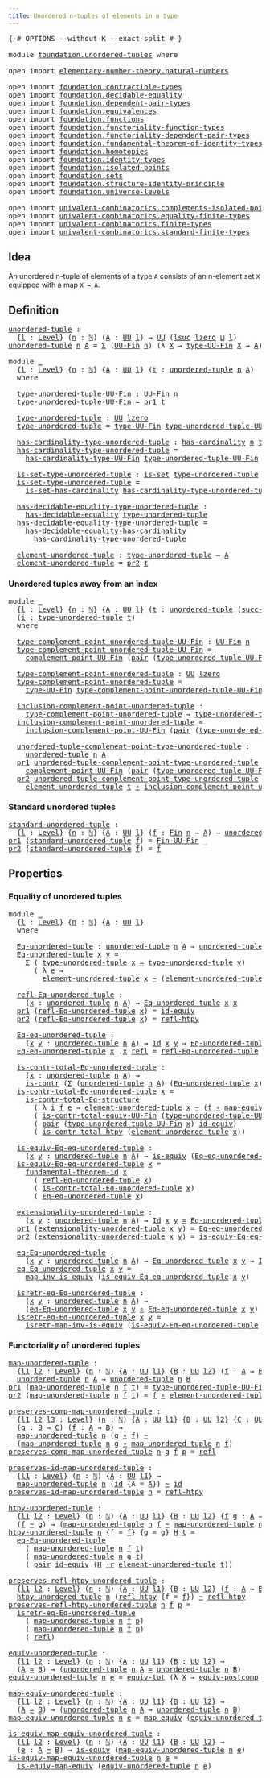 ```yaml
---
title: Unordered n-tuples of elements in a type
---
```


<pre class="Agda"><a id="66" class="Symbol">{-#</a> <a id="70" class="Keyword">OPTIONS</a> <a id="78" class="Pragma">--without-K</a> <a id="90" class="Pragma">--exact-split</a> <a id="104" class="Symbol">#-}</a>

<a id="109" class="Keyword">module</a> <a id="116" href="foundation.unordered-tuples.html" class="Module">foundation.unordered-tuples</a> <a id="144" class="Keyword">where</a>

<a id="151" class="Keyword">open</a> <a id="156" class="Keyword">import</a> <a id="163" href="elementary-number-theory.natural-numbers.html" class="Module">elementary-number-theory.natural-numbers</a>

<a id="205" class="Keyword">open</a> <a id="210" class="Keyword">import</a> <a id="217" href="foundation.contractible-types.html" class="Module">foundation.contractible-types</a>
<a id="247" class="Keyword">open</a> <a id="252" class="Keyword">import</a> <a id="259" href="foundation.decidable-equality.html" class="Module">foundation.decidable-equality</a>
<a id="289" class="Keyword">open</a> <a id="294" class="Keyword">import</a> <a id="301" href="foundation.dependent-pair-types.html" class="Module">foundation.dependent-pair-types</a>
<a id="333" class="Keyword">open</a> <a id="338" class="Keyword">import</a> <a id="345" href="foundation.equivalences.html" class="Module">foundation.equivalences</a>
<a id="369" class="Keyword">open</a> <a id="374" class="Keyword">import</a> <a id="381" href="foundation.functions.html" class="Module">foundation.functions</a>
<a id="402" class="Keyword">open</a> <a id="407" class="Keyword">import</a> <a id="414" href="foundation.functoriality-function-types.html" class="Module">foundation.functoriality-function-types</a>
<a id="454" class="Keyword">open</a> <a id="459" class="Keyword">import</a> <a id="466" href="foundation.functoriality-dependent-pair-types.html" class="Module">foundation.functoriality-dependent-pair-types</a>
<a id="512" class="Keyword">open</a> <a id="517" class="Keyword">import</a> <a id="524" href="foundation.fundamental-theorem-of-identity-types.html" class="Module">foundation.fundamental-theorem-of-identity-types</a>
<a id="573" class="Keyword">open</a> <a id="578" class="Keyword">import</a> <a id="585" href="foundation.homotopies.html" class="Module">foundation.homotopies</a>
<a id="607" class="Keyword">open</a> <a id="612" class="Keyword">import</a> <a id="619" href="foundation.identity-types.html" class="Module">foundation.identity-types</a>
<a id="645" class="Keyword">open</a> <a id="650" class="Keyword">import</a> <a id="657" href="foundation.isolated-points.html" class="Module">foundation.isolated-points</a>
<a id="684" class="Keyword">open</a> <a id="689" class="Keyword">import</a> <a id="696" href="foundation.sets.html" class="Module">foundation.sets</a>
<a id="712" class="Keyword">open</a> <a id="717" class="Keyword">import</a> <a id="724" href="foundation.structure-identity-principle.html" class="Module">foundation.structure-identity-principle</a>
<a id="764" class="Keyword">open</a> <a id="769" class="Keyword">import</a> <a id="776" href="foundation.universe-levels.html" class="Module">foundation.universe-levels</a>

<a id="804" class="Keyword">open</a> <a id="809" class="Keyword">import</a> <a id="816" href="univalent-combinatorics.complements-isolated-points.html" class="Module">univalent-combinatorics.complements-isolated-points</a>
<a id="868" class="Keyword">open</a> <a id="873" class="Keyword">import</a> <a id="880" href="univalent-combinatorics.equality-finite-types.html" class="Module">univalent-combinatorics.equality-finite-types</a>
<a id="926" class="Keyword">open</a> <a id="931" class="Keyword">import</a> <a id="938" href="univalent-combinatorics.finite-types.html" class="Module">univalent-combinatorics.finite-types</a>
<a id="975" class="Keyword">open</a> <a id="980" class="Keyword">import</a> <a id="987" href="univalent-combinatorics.standard-finite-types.html" class="Module">univalent-combinatorics.standard-finite-types</a>
</pre>
## Idea

An unordered n-tuple of elements of a type `A` consists of an n-element set `X` equipped with a map `X → A`.

## Definition

<pre class="Agda"><a id="unordered-tuple"></a><a id="1180" href="foundation.unordered-tuples.html#1180" class="Function">unordered-tuple</a> <a id="1196" class="Symbol">:</a>
  <a id="1200" class="Symbol">{</a><a id="1201" href="foundation.unordered-tuples.html#1201" class="Bound">l</a> <a id="1203" class="Symbol">:</a> <a id="1205" href="Agda.Primitive.html#597" class="Postulate">Level</a><a id="1210" class="Symbol">}</a> <a id="1212" class="Symbol">(</a><a id="1213" href="foundation.unordered-tuples.html#1213" class="Bound">n</a> <a id="1215" class="Symbol">:</a> <a id="1217" href="elementary-number-theory.natural-numbers.html#1458" class="Datatype">ℕ</a><a id="1218" class="Symbol">)</a> <a id="1220" class="Symbol">(</a><a id="1221" href="foundation.unordered-tuples.html#1221" class="Bound">A</a> <a id="1223" class="Symbol">:</a> <a id="1225" href="foundation-core.universe-levels.html#235" class="Primitive">UU</a> <a id="1228" href="foundation.unordered-tuples.html#1201" class="Bound">l</a><a id="1229" class="Symbol">)</a> <a id="1231" class="Symbol">→</a> <a id="1233" href="foundation-core.universe-levels.html#235" class="Primitive">UU</a> <a id="1236" class="Symbol">(</a><a id="1237" href="Agda.Primitive.html#780" class="Primitive">lsuc</a> <a id="1242" href="Agda.Primitive.html#764" class="Primitive">lzero</a> <a id="1248" href="Agda.Primitive.html#810" class="Primitive Operator">⊔</a> <a id="1250" href="foundation.unordered-tuples.html#1201" class="Bound">l</a><a id="1251" class="Symbol">)</a>
<a id="1253" href="foundation.unordered-tuples.html#1180" class="Function">unordered-tuple</a> <a id="1269" href="foundation.unordered-tuples.html#1269" class="Bound">n</a> <a id="1271" href="foundation.unordered-tuples.html#1271" class="Bound">A</a> <a id="1273" class="Symbol">=</a> <a id="1275" href="foundation-core.dependent-pair-types.html#515" class="Record">Σ</a> <a id="1277" class="Symbol">(</a><a id="1278" href="univalent-combinatorics.finite-types.html#5614" class="Function">UU-Fin</a> <a id="1285" href="foundation.unordered-tuples.html#1269" class="Bound">n</a><a id="1286" class="Symbol">)</a> <a id="1288" class="Symbol">(λ</a> <a id="1291" href="foundation.unordered-tuples.html#1291" class="Bound">X</a> <a id="1293" class="Symbol">→</a> <a id="1295" href="univalent-combinatorics.finite-types.html#5676" class="Function">type-UU-Fin</a> <a id="1307" href="foundation.unordered-tuples.html#1291" class="Bound">X</a> <a id="1309" class="Symbol">→</a> <a id="1311" href="foundation.unordered-tuples.html#1271" class="Bound">A</a><a id="1312" class="Symbol">)</a>

<a id="1315" class="Keyword">module</a> <a id="1322" href="foundation.unordered-tuples.html#1322" class="Module">_</a>
  <a id="1326" class="Symbol">{</a><a id="1327" href="foundation.unordered-tuples.html#1327" class="Bound">l</a> <a id="1329" class="Symbol">:</a> <a id="1331" href="Agda.Primitive.html#597" class="Postulate">Level</a><a id="1336" class="Symbol">}</a> <a id="1338" class="Symbol">{</a><a id="1339" href="foundation.unordered-tuples.html#1339" class="Bound">n</a> <a id="1341" class="Symbol">:</a> <a id="1343" href="elementary-number-theory.natural-numbers.html#1458" class="Datatype">ℕ</a><a id="1344" class="Symbol">}</a> <a id="1346" class="Symbol">{</a><a id="1347" href="foundation.unordered-tuples.html#1347" class="Bound">A</a> <a id="1349" class="Symbol">:</a> <a id="1351" href="foundation-core.universe-levels.html#235" class="Primitive">UU</a> <a id="1354" href="foundation.unordered-tuples.html#1327" class="Bound">l</a><a id="1355" class="Symbol">}</a> <a id="1357" class="Symbol">(</a><a id="1358" href="foundation.unordered-tuples.html#1358" class="Bound">t</a> <a id="1360" class="Symbol">:</a> <a id="1362" href="foundation.unordered-tuples.html#1180" class="Function">unordered-tuple</a> <a id="1378" href="foundation.unordered-tuples.html#1339" class="Bound">n</a> <a id="1380" href="foundation.unordered-tuples.html#1347" class="Bound">A</a><a id="1381" class="Symbol">)</a>
  <a id="1385" class="Keyword">where</a>

  <a id="1394" href="foundation.unordered-tuples.html#1394" class="Function">type-unordered-tuple-UU-Fin</a> <a id="1422" class="Symbol">:</a> <a id="1424" href="univalent-combinatorics.finite-types.html#5614" class="Function">UU-Fin</a> <a id="1431" href="foundation.unordered-tuples.html#1339" class="Bound">n</a>
  <a id="1435" href="foundation.unordered-tuples.html#1394" class="Function">type-unordered-tuple-UU-Fin</a> <a id="1463" class="Symbol">=</a> <a id="1465" href="foundation-core.dependent-pair-types.html#605" class="Field">pr1</a> <a id="1469" href="foundation.unordered-tuples.html#1358" class="Bound">t</a>

  <a id="1474" href="foundation.unordered-tuples.html#1474" class="Function">type-unordered-tuple</a> <a id="1495" class="Symbol">:</a> <a id="1497" href="foundation-core.universe-levels.html#235" class="Primitive">UU</a> <a id="1500" href="Agda.Primitive.html#764" class="Primitive">lzero</a>
  <a id="1508" href="foundation.unordered-tuples.html#1474" class="Function">type-unordered-tuple</a> <a id="1529" class="Symbol">=</a> <a id="1531" href="univalent-combinatorics.finite-types.html#5676" class="Function">type-UU-Fin</a> <a id="1543" href="foundation.unordered-tuples.html#1394" class="Function">type-unordered-tuple-UU-Fin</a>

  <a id="1574" href="foundation.unordered-tuples.html#1574" class="Function">has-cardinality-type-unordered-tuple</a> <a id="1611" class="Symbol">:</a> <a id="1613" href="univalent-combinatorics.finite-types.html#4976" class="Function">has-cardinality</a> <a id="1629" href="foundation.unordered-tuples.html#1339" class="Bound">n</a> <a id="1631" href="foundation.unordered-tuples.html#1474" class="Function">type-unordered-tuple</a>
  <a id="1654" href="foundation.unordered-tuples.html#1574" class="Function">has-cardinality-type-unordered-tuple</a> <a id="1691" class="Symbol">=</a>
    <a id="1697" href="univalent-combinatorics.finite-types.html#5754" class="Function">has-cardinality-type-UU-Fin</a> <a id="1725" href="foundation.unordered-tuples.html#1394" class="Function">type-unordered-tuple-UU-Fin</a>

  <a id="1756" href="foundation.unordered-tuples.html#1756" class="Function">is-set-type-unordered-tuple</a> <a id="1784" class="Symbol">:</a> <a id="1786" href="foundation-core.sets.html#1113" class="Function">is-set</a> <a id="1793" href="foundation.unordered-tuples.html#1474" class="Function">type-unordered-tuple</a>
  <a id="1816" href="foundation.unordered-tuples.html#1756" class="Function">is-set-type-unordered-tuple</a> <a id="1844" class="Symbol">=</a>
    <a id="1850" href="univalent-combinatorics.equality-finite-types.html#2381" class="Function">is-set-has-cardinality</a> <a id="1873" href="foundation.unordered-tuples.html#1574" class="Function">has-cardinality-type-unordered-tuple</a>

  <a id="1913" href="foundation.unordered-tuples.html#1913" class="Function">has-decidable-equality-type-unordered-tuple</a> <a id="1957" class="Symbol">:</a>
    <a id="1963" href="foundation.decidable-equality.html#1785" class="Function">has-decidable-equality</a> <a id="1986" href="foundation.unordered-tuples.html#1474" class="Function">type-unordered-tuple</a>
  <a id="2009" href="foundation.unordered-tuples.html#1913" class="Function">has-decidable-equality-type-unordered-tuple</a> <a id="2053" class="Symbol">=</a>
    <a id="2059" href="univalent-combinatorics.equality-finite-types.html#2901" class="Function">has-decidable-equality-has-cardinality</a>
      <a id="2104" href="foundation.unordered-tuples.html#1574" class="Function">has-cardinality-type-unordered-tuple</a>
      
  <a id="2150" href="foundation.unordered-tuples.html#2150" class="Function">element-unordered-tuple</a> <a id="2174" class="Symbol">:</a> <a id="2176" href="foundation.unordered-tuples.html#1474" class="Function">type-unordered-tuple</a> <a id="2197" class="Symbol">→</a> <a id="2199" href="foundation.unordered-tuples.html#1347" class="Bound">A</a>
  <a id="2203" href="foundation.unordered-tuples.html#2150" class="Function">element-unordered-tuple</a> <a id="2227" class="Symbol">=</a> <a id="2229" href="foundation-core.dependent-pair-types.html#617" class="Field">pr2</a> <a id="2233" href="foundation.unordered-tuples.html#1358" class="Bound">t</a>
</pre>
### Unordered tuples away from an index

<pre class="Agda"><a id="2289" class="Keyword">module</a> <a id="2296" href="foundation.unordered-tuples.html#2296" class="Module">_</a>
  <a id="2300" class="Symbol">{</a><a id="2301" href="foundation.unordered-tuples.html#2301" class="Bound">l</a> <a id="2303" class="Symbol">:</a> <a id="2305" href="Agda.Primitive.html#597" class="Postulate">Level</a><a id="2310" class="Symbol">}</a> <a id="2312" class="Symbol">{</a><a id="2313" href="foundation.unordered-tuples.html#2313" class="Bound">n</a> <a id="2315" class="Symbol">:</a> <a id="2317" href="elementary-number-theory.natural-numbers.html#1458" class="Datatype">ℕ</a><a id="2318" class="Symbol">}</a> <a id="2320" class="Symbol">{</a><a id="2321" href="foundation.unordered-tuples.html#2321" class="Bound">A</a> <a id="2323" class="Symbol">:</a> <a id="2325" href="foundation-core.universe-levels.html#235" class="Primitive">UU</a> <a id="2328" href="foundation.unordered-tuples.html#2301" class="Bound">l</a><a id="2329" class="Symbol">}</a> <a id="2331" class="Symbol">(</a><a id="2332" href="foundation.unordered-tuples.html#2332" class="Bound">t</a> <a id="2334" class="Symbol">:</a> <a id="2336" href="foundation.unordered-tuples.html#1180" class="Function">unordered-tuple</a> <a id="2352" class="Symbol">(</a><a id="2353" href="elementary-number-theory.natural-numbers.html#1492" class="InductiveConstructor">succ-ℕ</a> <a id="2360" href="foundation.unordered-tuples.html#2313" class="Bound">n</a><a id="2361" class="Symbol">)</a> <a id="2363" href="foundation.unordered-tuples.html#2321" class="Bound">A</a><a id="2364" class="Symbol">)</a>
  <a id="2368" class="Symbol">(</a><a id="2369" href="foundation.unordered-tuples.html#2369" class="Bound">i</a> <a id="2371" class="Symbol">:</a> <a id="2373" href="foundation.unordered-tuples.html#1474" class="Function">type-unordered-tuple</a> <a id="2394" href="foundation.unordered-tuples.html#2332" class="Bound">t</a><a id="2395" class="Symbol">)</a>
  <a id="2399" class="Keyword">where</a>

  <a id="2408" href="foundation.unordered-tuples.html#2408" class="Function">type-complement-point-unordered-tuple-UU-Fin</a> <a id="2453" class="Symbol">:</a> <a id="2455" href="univalent-combinatorics.finite-types.html#5614" class="Function">UU-Fin</a> <a id="2462" href="foundation.unordered-tuples.html#2313" class="Bound">n</a>
  <a id="2466" href="foundation.unordered-tuples.html#2408" class="Function">type-complement-point-unordered-tuple-UU-Fin</a> <a id="2511" class="Symbol">=</a>
    <a id="2517" href="univalent-combinatorics.complements-isolated-points.html#4717" class="Function">complement-point-UU-Fin</a> <a id="2541" class="Symbol">(</a><a id="2542" href="foundation-core.dependent-pair-types.html#588" class="InductiveConstructor">pair</a> <a id="2547" class="Symbol">(</a><a id="2548" href="foundation.unordered-tuples.html#1394" class="Function">type-unordered-tuple-UU-Fin</a> <a id="2576" href="foundation.unordered-tuples.html#2332" class="Bound">t</a><a id="2577" class="Symbol">)</a> <a id="2579" href="foundation.unordered-tuples.html#2369" class="Bound">i</a><a id="2580" class="Symbol">)</a>

  <a id="2585" href="foundation.unordered-tuples.html#2585" class="Function">type-complement-point-unordered-tuple</a> <a id="2623" class="Symbol">:</a> <a id="2625" href="foundation-core.universe-levels.html#235" class="Primitive">UU</a> <a id="2628" href="Agda.Primitive.html#764" class="Primitive">lzero</a>
  <a id="2636" href="foundation.unordered-tuples.html#2585" class="Function">type-complement-point-unordered-tuple</a> <a id="2674" class="Symbol">=</a>
    <a id="2680" href="univalent-combinatorics.finite-types.html#5676" class="Function">type-UU-Fin</a> <a id="2692" href="foundation.unordered-tuples.html#2408" class="Function">type-complement-point-unordered-tuple-UU-Fin</a>

  <a id="2740" href="foundation.unordered-tuples.html#2740" class="Function">inclusion-complement-point-unordered-tuple</a> <a id="2783" class="Symbol">:</a>
    <a id="2789" href="foundation.unordered-tuples.html#2585" class="Function">type-complement-point-unordered-tuple</a> <a id="2827" class="Symbol">→</a> <a id="2829" href="foundation.unordered-tuples.html#1474" class="Function">type-unordered-tuple</a> <a id="2850" href="foundation.unordered-tuples.html#2332" class="Bound">t</a>
  <a id="2854" href="foundation.unordered-tuples.html#2740" class="Function">inclusion-complement-point-unordered-tuple</a> <a id="2897" class="Symbol">=</a>
    <a id="2903" href="univalent-combinatorics.complements-isolated-points.html#4857" class="Function">inclusion-complement-point-UU-Fin</a> <a id="2937" class="Symbol">(</a><a id="2938" href="foundation-core.dependent-pair-types.html#588" class="InductiveConstructor">pair</a> <a id="2943" class="Symbol">(</a><a id="2944" href="foundation.unordered-tuples.html#1394" class="Function">type-unordered-tuple-UU-Fin</a> <a id="2972" href="foundation.unordered-tuples.html#2332" class="Bound">t</a><a id="2973" class="Symbol">)</a> <a id="2975" href="foundation.unordered-tuples.html#2369" class="Bound">i</a><a id="2976" class="Symbol">)</a>

  <a id="2981" href="foundation.unordered-tuples.html#2981" class="Function">unordered-tuple-complement-point-type-unordered-tuple</a> <a id="3035" class="Symbol">:</a>
    <a id="3041" href="foundation.unordered-tuples.html#1180" class="Function">unordered-tuple</a> <a id="3057" href="foundation.unordered-tuples.html#2313" class="Bound">n</a> <a id="3059" href="foundation.unordered-tuples.html#2321" class="Bound">A</a>
  <a id="3063" href="foundation-core.dependent-pair-types.html#605" class="Field">pr1</a> <a id="3067" href="foundation.unordered-tuples.html#2981" class="Function">unordered-tuple-complement-point-type-unordered-tuple</a> <a id="3121" class="Symbol">=</a>
    <a id="3127" href="univalent-combinatorics.complements-isolated-points.html#4717" class="Function">complement-point-UU-Fin</a> <a id="3151" class="Symbol">(</a><a id="3152" href="foundation-core.dependent-pair-types.html#588" class="InductiveConstructor">pair</a> <a id="3157" class="Symbol">(</a><a id="3158" href="foundation.unordered-tuples.html#1394" class="Function">type-unordered-tuple-UU-Fin</a> <a id="3186" href="foundation.unordered-tuples.html#2332" class="Bound">t</a><a id="3187" class="Symbol">)</a> <a id="3189" href="foundation.unordered-tuples.html#2369" class="Bound">i</a><a id="3190" class="Symbol">)</a>
  <a id="3194" href="foundation-core.dependent-pair-types.html#617" class="Field">pr2</a> <a id="3198" href="foundation.unordered-tuples.html#2981" class="Function">unordered-tuple-complement-point-type-unordered-tuple</a> <a id="3252" class="Symbol">=</a>
    <a id="3258" href="foundation.unordered-tuples.html#2150" class="Function">element-unordered-tuple</a> <a id="3282" href="foundation.unordered-tuples.html#2332" class="Bound">t</a> <a id="3284" href="foundation-core.functions.html#420" class="Function Operator">∘</a> <a id="3286" href="foundation.unordered-tuples.html#2740" class="Function">inclusion-complement-point-unordered-tuple</a>
</pre>
### Standard unordered tuples

<pre class="Agda"><a id="standard-unordered-tuple"></a><a id="3373" href="foundation.unordered-tuples.html#3373" class="Function">standard-unordered-tuple</a> <a id="3398" class="Symbol">:</a>
  <a id="3402" class="Symbol">{</a><a id="3403" href="foundation.unordered-tuples.html#3403" class="Bound">l</a> <a id="3405" class="Symbol">:</a> <a id="3407" href="Agda.Primitive.html#597" class="Postulate">Level</a><a id="3412" class="Symbol">}</a> <a id="3414" class="Symbol">{</a><a id="3415" href="foundation.unordered-tuples.html#3415" class="Bound">n</a> <a id="3417" class="Symbol">:</a> <a id="3419" href="elementary-number-theory.natural-numbers.html#1458" class="Datatype">ℕ</a><a id="3420" class="Symbol">}</a> <a id="3422" class="Symbol">{</a><a id="3423" href="foundation.unordered-tuples.html#3423" class="Bound">A</a> <a id="3425" class="Symbol">:</a> <a id="3427" href="foundation-core.universe-levels.html#235" class="Primitive">UU</a> <a id="3430" href="foundation.unordered-tuples.html#3403" class="Bound">l</a><a id="3431" class="Symbol">}</a> <a id="3433" class="Symbol">(</a><a id="3434" href="foundation.unordered-tuples.html#3434" class="Bound">f</a> <a id="3436" class="Symbol">:</a> <a id="3438" href="univalent-combinatorics.standard-finite-types.html#2149" class="Function">Fin</a> <a id="3442" href="foundation.unordered-tuples.html#3415" class="Bound">n</a> <a id="3444" class="Symbol">→</a> <a id="3446" href="foundation.unordered-tuples.html#3423" class="Bound">A</a><a id="3447" class="Symbol">)</a> <a id="3449" class="Symbol">→</a> <a id="3451" href="foundation.unordered-tuples.html#1180" class="Function">unordered-tuple</a> <a id="3467" href="foundation.unordered-tuples.html#3415" class="Bound">n</a> <a id="3469" href="foundation.unordered-tuples.html#3423" class="Bound">A</a>
<a id="3471" href="foundation-core.dependent-pair-types.html#605" class="Field">pr1</a> <a id="3475" class="Symbol">(</a><a id="3476" href="foundation.unordered-tuples.html#3373" class="Function">standard-unordered-tuple</a> <a id="3501" href="foundation.unordered-tuples.html#3501" class="Bound">f</a><a id="3502" class="Symbol">)</a> <a id="3504" class="Symbol">=</a> <a id="3506" href="univalent-combinatorics.finite-types.html#9822" class="Function">Fin-UU-Fin</a> <a id="3517" class="Symbol">_</a>
<a id="3519" href="foundation-core.dependent-pair-types.html#617" class="Field">pr2</a> <a id="3523" class="Symbol">(</a><a id="3524" href="foundation.unordered-tuples.html#3373" class="Function">standard-unordered-tuple</a> <a id="3549" href="foundation.unordered-tuples.html#3549" class="Bound">f</a><a id="3550" class="Symbol">)</a> <a id="3552" class="Symbol">=</a> <a id="3554" href="foundation.unordered-tuples.html#3549" class="Bound">f</a>
</pre>
## Properties

### Equality of unordered tuples

<pre class="Agda"><a id="3618" class="Keyword">module</a> <a id="3625" href="foundation.unordered-tuples.html#3625" class="Module">_</a>
  <a id="3629" class="Symbol">{</a><a id="3630" href="foundation.unordered-tuples.html#3630" class="Bound">l</a> <a id="3632" class="Symbol">:</a> <a id="3634" href="Agda.Primitive.html#597" class="Postulate">Level</a><a id="3639" class="Symbol">}</a> <a id="3641" class="Symbol">{</a><a id="3642" href="foundation.unordered-tuples.html#3642" class="Bound">n</a> <a id="3644" class="Symbol">:</a> <a id="3646" href="elementary-number-theory.natural-numbers.html#1458" class="Datatype">ℕ</a><a id="3647" class="Symbol">}</a> <a id="3649" class="Symbol">{</a><a id="3650" href="foundation.unordered-tuples.html#3650" class="Bound">A</a> <a id="3652" class="Symbol">:</a> <a id="3654" href="foundation-core.universe-levels.html#235" class="Primitive">UU</a> <a id="3657" href="foundation.unordered-tuples.html#3630" class="Bound">l</a><a id="3658" class="Symbol">}</a>
  <a id="3662" class="Keyword">where</a>
  
  <a id="3673" href="foundation.unordered-tuples.html#3673" class="Function">Eq-unordered-tuple</a> <a id="3692" class="Symbol">:</a> <a id="3694" href="foundation.unordered-tuples.html#1180" class="Function">unordered-tuple</a> <a id="3710" href="foundation.unordered-tuples.html#3642" class="Bound">n</a> <a id="3712" href="foundation.unordered-tuples.html#3650" class="Bound">A</a> <a id="3714" class="Symbol">→</a> <a id="3716" href="foundation.unordered-tuples.html#1180" class="Function">unordered-tuple</a> <a id="3732" href="foundation.unordered-tuples.html#3642" class="Bound">n</a> <a id="3734" href="foundation.unordered-tuples.html#3650" class="Bound">A</a> <a id="3736" class="Symbol">→</a> <a id="3738" href="foundation-core.universe-levels.html#235" class="Primitive">UU</a> <a id="3741" href="foundation.unordered-tuples.html#3630" class="Bound">l</a>
  <a id="3745" href="foundation.unordered-tuples.html#3673" class="Function">Eq-unordered-tuple</a> <a id="3764" href="foundation.unordered-tuples.html#3764" class="Bound">x</a> <a id="3766" href="foundation.unordered-tuples.html#3766" class="Bound">y</a> <a id="3768" class="Symbol">=</a>
    <a id="3774" href="foundation-core.dependent-pair-types.html#515" class="Record">Σ</a> <a id="3776" class="Symbol">(</a> <a id="3778" href="foundation.unordered-tuples.html#1474" class="Function">type-unordered-tuple</a> <a id="3799" href="foundation.unordered-tuples.html#3764" class="Bound">x</a> <a id="3801" href="foundation-core.equivalences.html#1621" class="Function Operator">≃</a> <a id="3803" href="foundation.unordered-tuples.html#1474" class="Function">type-unordered-tuple</a> <a id="3824" href="foundation.unordered-tuples.html#3766" class="Bound">y</a><a id="3825" class="Symbol">)</a>
      <a id="3833" class="Symbol">(</a> <a id="3835" class="Symbol">λ</a> <a id="3837" href="foundation.unordered-tuples.html#3837" class="Bound">e</a> <a id="3839" class="Symbol">→</a>
        <a id="3849" href="foundation.unordered-tuples.html#2150" class="Function">element-unordered-tuple</a> <a id="3873" href="foundation.unordered-tuples.html#3764" class="Bound">x</a> <a id="3875" href="foundation-core.homotopies.html#627" class="Function Operator">~</a> <a id="3877" class="Symbol">(</a><a id="3878" href="foundation.unordered-tuples.html#2150" class="Function">element-unordered-tuple</a> <a id="3902" href="foundation.unordered-tuples.html#3766" class="Bound">y</a> <a id="3904" href="foundation-core.functions.html#420" class="Function Operator">∘</a> <a id="3906" href="foundation-core.equivalences.html#1821" class="Function">map-equiv</a> <a id="3916" href="foundation.unordered-tuples.html#3837" class="Bound">e</a><a id="3917" class="Symbol">))</a>

  <a id="3923" href="foundation.unordered-tuples.html#3923" class="Function">refl-Eq-unordered-tuple</a> <a id="3947" class="Symbol">:</a>
    <a id="3953" class="Symbol">(</a><a id="3954" href="foundation.unordered-tuples.html#3954" class="Bound">x</a> <a id="3956" class="Symbol">:</a> <a id="3958" href="foundation.unordered-tuples.html#1180" class="Function">unordered-tuple</a> <a id="3974" href="foundation.unordered-tuples.html#3642" class="Bound">n</a> <a id="3976" href="foundation.unordered-tuples.html#3650" class="Bound">A</a><a id="3977" class="Symbol">)</a> <a id="3979" class="Symbol">→</a> <a id="3981" href="foundation.unordered-tuples.html#3673" class="Function">Eq-unordered-tuple</a> <a id="4000" href="foundation.unordered-tuples.html#3954" class="Bound">x</a> <a id="4002" href="foundation.unordered-tuples.html#3954" class="Bound">x</a>
  <a id="4006" href="foundation-core.dependent-pair-types.html#605" class="Field">pr1</a> <a id="4010" class="Symbol">(</a><a id="4011" href="foundation.unordered-tuples.html#3923" class="Function">refl-Eq-unordered-tuple</a> <a id="4035" href="foundation.unordered-tuples.html#4035" class="Bound">x</a><a id="4036" class="Symbol">)</a> <a id="4038" class="Symbol">=</a> <a id="4040" href="foundation-core.equivalences.html#2494" class="Function">id-equiv</a>
  <a id="4051" href="foundation-core.dependent-pair-types.html#617" class="Field">pr2</a> <a id="4055" class="Symbol">(</a><a id="4056" href="foundation.unordered-tuples.html#3923" class="Function">refl-Eq-unordered-tuple</a> <a id="4080" href="foundation.unordered-tuples.html#4080" class="Bound">x</a><a id="4081" class="Symbol">)</a> <a id="4083" class="Symbol">=</a> <a id="4085" href="foundation-core.homotopies.html#741" class="Function">refl-htpy</a>

  <a id="4098" href="foundation.unordered-tuples.html#4098" class="Function">Eq-eq-unordered-tuple</a> <a id="4120" class="Symbol">:</a>
    <a id="4126" class="Symbol">(</a><a id="4127" href="foundation.unordered-tuples.html#4127" class="Bound">x</a> <a id="4129" href="foundation.unordered-tuples.html#4129" class="Bound">y</a> <a id="4131" class="Symbol">:</a> <a id="4133" href="foundation.unordered-tuples.html#1180" class="Function">unordered-tuple</a> <a id="4149" href="foundation.unordered-tuples.html#3642" class="Bound">n</a> <a id="4151" href="foundation.unordered-tuples.html#3650" class="Bound">A</a><a id="4152" class="Symbol">)</a> <a id="4154" class="Symbol">→</a> <a id="4156" href="foundation-core.identity-types.html#1767" class="Datatype">Id</a> <a id="4159" href="foundation.unordered-tuples.html#4127" class="Bound">x</a> <a id="4161" href="foundation.unordered-tuples.html#4129" class="Bound">y</a> <a id="4163" class="Symbol">→</a> <a id="4165" href="foundation.unordered-tuples.html#3673" class="Function">Eq-unordered-tuple</a> <a id="4184" href="foundation.unordered-tuples.html#4127" class="Bound">x</a> <a id="4186" href="foundation.unordered-tuples.html#4129" class="Bound">y</a>
  <a id="4190" href="foundation.unordered-tuples.html#4098" class="Function">Eq-eq-unordered-tuple</a> <a id="4212" href="foundation.unordered-tuples.html#4212" class="Bound">x</a> <a id="4214" class="DottedPattern Symbol">.</a><a id="4215" href="foundation.unordered-tuples.html#4212" class="DottedPattern Bound">x</a> <a id="4217" href="foundation-core.identity-types.html#1820" class="InductiveConstructor">refl</a> <a id="4222" class="Symbol">=</a> <a id="4224" href="foundation.unordered-tuples.html#3923" class="Function">refl-Eq-unordered-tuple</a> <a id="4248" href="foundation.unordered-tuples.html#4212" class="Bound">x</a>

  <a id="4253" href="foundation.unordered-tuples.html#4253" class="Function">is-contr-total-Eq-unordered-tuple</a> <a id="4287" class="Symbol">:</a>
    <a id="4293" class="Symbol">(</a><a id="4294" href="foundation.unordered-tuples.html#4294" class="Bound">x</a> <a id="4296" class="Symbol">:</a> <a id="4298" href="foundation.unordered-tuples.html#1180" class="Function">unordered-tuple</a> <a id="4314" href="foundation.unordered-tuples.html#3642" class="Bound">n</a> <a id="4316" href="foundation.unordered-tuples.html#3650" class="Bound">A</a><a id="4317" class="Symbol">)</a> <a id="4319" class="Symbol">→</a>
    <a id="4325" href="foundation-core.contractible-types.html#1006" class="Function">is-contr</a> <a id="4334" class="Symbol">(</a><a id="4335" href="foundation-core.dependent-pair-types.html#515" class="Record">Σ</a> <a id="4337" class="Symbol">(</a><a id="4338" href="foundation.unordered-tuples.html#1180" class="Function">unordered-tuple</a> <a id="4354" href="foundation.unordered-tuples.html#3642" class="Bound">n</a> <a id="4356" href="foundation.unordered-tuples.html#3650" class="Bound">A</a><a id="4357" class="Symbol">)</a> <a id="4359" class="Symbol">(</a><a id="4360" href="foundation.unordered-tuples.html#3673" class="Function">Eq-unordered-tuple</a> <a id="4379" href="foundation.unordered-tuples.html#4294" class="Bound">x</a><a id="4380" class="Symbol">))</a>
  <a id="4385" href="foundation.unordered-tuples.html#4253" class="Function">is-contr-total-Eq-unordered-tuple</a> <a id="4419" href="foundation.unordered-tuples.html#4419" class="Bound">x</a> <a id="4421" class="Symbol">=</a>
    <a id="4427" href="foundation.structure-identity-principle.html#1341" class="Function">is-contr-total-Eq-structure</a>
      <a id="4461" class="Symbol">(</a> <a id="4463" class="Symbol">λ</a> <a id="4465" href="foundation.unordered-tuples.html#4465" class="Bound">i</a> <a id="4467" href="foundation.unordered-tuples.html#4467" class="Bound">f</a> <a id="4469" href="foundation.unordered-tuples.html#4469" class="Bound">e</a> <a id="4471" class="Symbol">→</a> <a id="4473" href="foundation.unordered-tuples.html#2150" class="Function">element-unordered-tuple</a> <a id="4497" href="foundation.unordered-tuples.html#4419" class="Bound">x</a> <a id="4499" href="foundation-core.homotopies.html#627" class="Function Operator">~</a> <a id="4501" class="Symbol">(</a><a id="4502" href="foundation.unordered-tuples.html#4467" class="Bound">f</a> <a id="4504" href="foundation-core.functions.html#420" class="Function Operator">∘</a> <a id="4506" href="foundation-core.equivalences.html#1821" class="Function">map-equiv</a> <a id="4516" href="foundation.unordered-tuples.html#4469" class="Bound">e</a><a id="4517" class="Symbol">))</a>
      <a id="4526" class="Symbol">(</a> <a id="4528" href="univalent-combinatorics.finite-types.html#21711" class="Function">is-contr-total-equiv-UU-Fin</a> <a id="4556" class="Symbol">(</a><a id="4557" href="foundation.unordered-tuples.html#1394" class="Function">type-unordered-tuple-UU-Fin</a> <a id="4585" href="foundation.unordered-tuples.html#4419" class="Bound">x</a><a id="4586" class="Symbol">))</a>
      <a id="4595" class="Symbol">(</a> <a id="4597" href="foundation-core.dependent-pair-types.html#588" class="InductiveConstructor">pair</a> <a id="4602" class="Symbol">(</a><a id="4603" href="foundation.unordered-tuples.html#1394" class="Function">type-unordered-tuple-UU-Fin</a> <a id="4631" href="foundation.unordered-tuples.html#4419" class="Bound">x</a><a id="4632" class="Symbol">)</a> <a id="4634" href="foundation-core.equivalences.html#2494" class="Function">id-equiv</a><a id="4642" class="Symbol">)</a>
      <a id="4650" class="Symbol">(</a> <a id="4652" href="foundation.homotopies.html#3137" class="Function">is-contr-total-htpy</a> <a id="4672" class="Symbol">(</a><a id="4673" href="foundation.unordered-tuples.html#2150" class="Function">element-unordered-tuple</a> <a id="4697" href="foundation.unordered-tuples.html#4419" class="Bound">x</a><a id="4698" class="Symbol">))</a>

  <a id="4704" href="foundation.unordered-tuples.html#4704" class="Function">is-equiv-Eq-eq-unordered-tuple</a> <a id="4735" class="Symbol">:</a>
    <a id="4741" class="Symbol">(</a><a id="4742" href="foundation.unordered-tuples.html#4742" class="Bound">x</a> <a id="4744" href="foundation.unordered-tuples.html#4744" class="Bound">y</a> <a id="4746" class="Symbol">:</a> <a id="4748" href="foundation.unordered-tuples.html#1180" class="Function">unordered-tuple</a> <a id="4764" href="foundation.unordered-tuples.html#3642" class="Bound">n</a> <a id="4766" href="foundation.unordered-tuples.html#3650" class="Bound">A</a><a id="4767" class="Symbol">)</a> <a id="4769" class="Symbol">→</a> <a id="4771" href="foundation-core.equivalences.html#1556" class="Function">is-equiv</a> <a id="4780" class="Symbol">(</a><a id="4781" href="foundation.unordered-tuples.html#4098" class="Function">Eq-eq-unordered-tuple</a> <a id="4803" href="foundation.unordered-tuples.html#4742" class="Bound">x</a> <a id="4805" href="foundation.unordered-tuples.html#4744" class="Bound">y</a><a id="4806" class="Symbol">)</a>
  <a id="4810" href="foundation.unordered-tuples.html#4704" class="Function">is-equiv-Eq-eq-unordered-tuple</a> <a id="4841" href="foundation.unordered-tuples.html#4841" class="Bound">x</a> <a id="4843" class="Symbol">=</a>
    <a id="4849" href="foundation-core.fundamental-theorem-of-identity-types.html#1904" class="Function">fundamental-theorem-id</a> <a id="4872" href="foundation.unordered-tuples.html#4841" class="Bound">x</a>
      <a id="4880" class="Symbol">(</a> <a id="4882" href="foundation.unordered-tuples.html#3923" class="Function">refl-Eq-unordered-tuple</a> <a id="4906" href="foundation.unordered-tuples.html#4841" class="Bound">x</a><a id="4907" class="Symbol">)</a>
      <a id="4915" class="Symbol">(</a> <a id="4917" href="foundation.unordered-tuples.html#4253" class="Function">is-contr-total-Eq-unordered-tuple</a> <a id="4951" href="foundation.unordered-tuples.html#4841" class="Bound">x</a><a id="4952" class="Symbol">)</a>
      <a id="4960" class="Symbol">(</a> <a id="4962" href="foundation.unordered-tuples.html#4098" class="Function">Eq-eq-unordered-tuple</a> <a id="4984" href="foundation.unordered-tuples.html#4841" class="Bound">x</a><a id="4985" class="Symbol">)</a>

  <a id="4990" href="foundation.unordered-tuples.html#4990" class="Function">extensionality-unordered-tuple</a> <a id="5021" class="Symbol">:</a>
    <a id="5027" class="Symbol">(</a><a id="5028" href="foundation.unordered-tuples.html#5028" class="Bound">x</a> <a id="5030" href="foundation.unordered-tuples.html#5030" class="Bound">y</a> <a id="5032" class="Symbol">:</a> <a id="5034" href="foundation.unordered-tuples.html#1180" class="Function">unordered-tuple</a> <a id="5050" href="foundation.unordered-tuples.html#3642" class="Bound">n</a> <a id="5052" href="foundation.unordered-tuples.html#3650" class="Bound">A</a><a id="5053" class="Symbol">)</a> <a id="5055" class="Symbol">→</a> <a id="5057" href="foundation-core.identity-types.html#1767" class="Datatype">Id</a> <a id="5060" href="foundation.unordered-tuples.html#5028" class="Bound">x</a> <a id="5062" href="foundation.unordered-tuples.html#5030" class="Bound">y</a> <a id="5064" href="foundation-core.equivalences.html#1621" class="Function Operator">≃</a> <a id="5066" href="foundation.unordered-tuples.html#3673" class="Function">Eq-unordered-tuple</a> <a id="5085" href="foundation.unordered-tuples.html#5028" class="Bound">x</a> <a id="5087" href="foundation.unordered-tuples.html#5030" class="Bound">y</a>
  <a id="5091" href="foundation-core.dependent-pair-types.html#605" class="Field">pr1</a> <a id="5095" class="Symbol">(</a><a id="5096" href="foundation.unordered-tuples.html#4990" class="Function">extensionality-unordered-tuple</a> <a id="5127" href="foundation.unordered-tuples.html#5127" class="Bound">x</a> <a id="5129" href="foundation.unordered-tuples.html#5129" class="Bound">y</a><a id="5130" class="Symbol">)</a> <a id="5132" class="Symbol">=</a> <a id="5134" href="foundation.unordered-tuples.html#4098" class="Function">Eq-eq-unordered-tuple</a> <a id="5156" href="foundation.unordered-tuples.html#5127" class="Bound">x</a> <a id="5158" href="foundation.unordered-tuples.html#5129" class="Bound">y</a>
  <a id="5162" href="foundation-core.dependent-pair-types.html#617" class="Field">pr2</a> <a id="5166" class="Symbol">(</a><a id="5167" href="foundation.unordered-tuples.html#4990" class="Function">extensionality-unordered-tuple</a> <a id="5198" href="foundation.unordered-tuples.html#5198" class="Bound">x</a> <a id="5200" href="foundation.unordered-tuples.html#5200" class="Bound">y</a><a id="5201" class="Symbol">)</a> <a id="5203" class="Symbol">=</a> <a id="5205" href="foundation.unordered-tuples.html#4704" class="Function">is-equiv-Eq-eq-unordered-tuple</a> <a id="5236" href="foundation.unordered-tuples.html#5198" class="Bound">x</a> <a id="5238" href="foundation.unordered-tuples.html#5200" class="Bound">y</a>

  <a id="5243" href="foundation.unordered-tuples.html#5243" class="Function">eq-Eq-unordered-tuple</a> <a id="5265" class="Symbol">:</a>
    <a id="5271" class="Symbol">(</a><a id="5272" href="foundation.unordered-tuples.html#5272" class="Bound">x</a> <a id="5274" href="foundation.unordered-tuples.html#5274" class="Bound">y</a> <a id="5276" class="Symbol">:</a> <a id="5278" href="foundation.unordered-tuples.html#1180" class="Function">unordered-tuple</a> <a id="5294" href="foundation.unordered-tuples.html#3642" class="Bound">n</a> <a id="5296" href="foundation.unordered-tuples.html#3650" class="Bound">A</a><a id="5297" class="Symbol">)</a> <a id="5299" class="Symbol">→</a> <a id="5301" href="foundation.unordered-tuples.html#3673" class="Function">Eq-unordered-tuple</a> <a id="5320" href="foundation.unordered-tuples.html#5272" class="Bound">x</a> <a id="5322" href="foundation.unordered-tuples.html#5274" class="Bound">y</a> <a id="5324" class="Symbol">→</a> <a id="5326" href="foundation-core.identity-types.html#1767" class="Datatype">Id</a> <a id="5329" href="foundation.unordered-tuples.html#5272" class="Bound">x</a> <a id="5331" href="foundation.unordered-tuples.html#5274" class="Bound">y</a>
  <a id="5335" href="foundation.unordered-tuples.html#5243" class="Function">eq-Eq-unordered-tuple</a> <a id="5357" href="foundation.unordered-tuples.html#5357" class="Bound">x</a> <a id="5359" href="foundation.unordered-tuples.html#5359" class="Bound">y</a> <a id="5361" class="Symbol">=</a>
    <a id="5367" href="foundation-core.equivalences.html#4187" class="Function">map-inv-is-equiv</a> <a id="5384" class="Symbol">(</a><a id="5385" href="foundation.unordered-tuples.html#4704" class="Function">is-equiv-Eq-eq-unordered-tuple</a> <a id="5416" href="foundation.unordered-tuples.html#5357" class="Bound">x</a> <a id="5418" href="foundation.unordered-tuples.html#5359" class="Bound">y</a><a id="5419" class="Symbol">)</a>

  <a id="5424" href="foundation.unordered-tuples.html#5424" class="Function">isretr-eq-Eq-unordered-tuple</a> <a id="5453" class="Symbol">:</a>
    <a id="5459" class="Symbol">(</a><a id="5460" href="foundation.unordered-tuples.html#5460" class="Bound">x</a> <a id="5462" href="foundation.unordered-tuples.html#5462" class="Bound">y</a> <a id="5464" class="Symbol">:</a> <a id="5466" href="foundation.unordered-tuples.html#1180" class="Function">unordered-tuple</a> <a id="5482" href="foundation.unordered-tuples.html#3642" class="Bound">n</a> <a id="5484" href="foundation.unordered-tuples.html#3650" class="Bound">A</a><a id="5485" class="Symbol">)</a> <a id="5487" class="Symbol">→</a>
    <a id="5493" class="Symbol">(</a><a id="5494" href="foundation.unordered-tuples.html#5243" class="Function">eq-Eq-unordered-tuple</a> <a id="5516" href="foundation.unordered-tuples.html#5460" class="Bound">x</a> <a id="5518" href="foundation.unordered-tuples.html#5462" class="Bound">y</a> <a id="5520" href="foundation-core.functions.html#420" class="Function Operator">∘</a> <a id="5522" href="foundation.unordered-tuples.html#4098" class="Function">Eq-eq-unordered-tuple</a> <a id="5544" href="foundation.unordered-tuples.html#5460" class="Bound">x</a> <a id="5546" href="foundation.unordered-tuples.html#5462" class="Bound">y</a><a id="5547" class="Symbol">)</a> <a id="5549" href="foundation-core.homotopies.html#627" class="Function Operator">~</a> <a id="5551" href="foundation-core.functions.html#322" class="Function">id</a>
  <a id="5556" href="foundation.unordered-tuples.html#5424" class="Function">isretr-eq-Eq-unordered-tuple</a> <a id="5585" href="foundation.unordered-tuples.html#5585" class="Bound">x</a> <a id="5587" href="foundation.unordered-tuples.html#5587" class="Bound">y</a> <a id="5589" class="Symbol">=</a>
    <a id="5595" href="foundation-core.equivalences.html#4395" class="Function">isretr-map-inv-is-equiv</a> <a id="5619" class="Symbol">(</a><a id="5620" href="foundation.unordered-tuples.html#4704" class="Function">is-equiv-Eq-eq-unordered-tuple</a> <a id="5651" href="foundation.unordered-tuples.html#5585" class="Bound">x</a> <a id="5653" href="foundation.unordered-tuples.html#5587" class="Bound">y</a><a id="5654" class="Symbol">)</a>
</pre>
### Functoriality of unordered tuples

<pre class="Agda"><a id="map-unordered-tuple"></a><a id="5708" href="foundation.unordered-tuples.html#5708" class="Function">map-unordered-tuple</a> <a id="5728" class="Symbol">:</a>
  <a id="5732" class="Symbol">{</a><a id="5733" href="foundation.unordered-tuples.html#5733" class="Bound">l1</a> <a id="5736" href="foundation.unordered-tuples.html#5736" class="Bound">l2</a> <a id="5739" class="Symbol">:</a> <a id="5741" href="Agda.Primitive.html#597" class="Postulate">Level</a><a id="5746" class="Symbol">}</a> <a id="5748" class="Symbol">(</a><a id="5749" href="foundation.unordered-tuples.html#5749" class="Bound">n</a> <a id="5751" class="Symbol">:</a> <a id="5753" href="elementary-number-theory.natural-numbers.html#1458" class="Datatype">ℕ</a><a id="5754" class="Symbol">)</a> <a id="5756" class="Symbol">{</a><a id="5757" href="foundation.unordered-tuples.html#5757" class="Bound">A</a> <a id="5759" class="Symbol">:</a> <a id="5761" href="foundation-core.universe-levels.html#235" class="Primitive">UU</a> <a id="5764" href="foundation.unordered-tuples.html#5733" class="Bound">l1</a><a id="5766" class="Symbol">}</a> <a id="5768" class="Symbol">{</a><a id="5769" href="foundation.unordered-tuples.html#5769" class="Bound">B</a> <a id="5771" class="Symbol">:</a> <a id="5773" href="foundation-core.universe-levels.html#235" class="Primitive">UU</a> <a id="5776" href="foundation.unordered-tuples.html#5736" class="Bound">l2</a><a id="5778" class="Symbol">}</a> <a id="5780" class="Symbol">(</a><a id="5781" href="foundation.unordered-tuples.html#5781" class="Bound">f</a> <a id="5783" class="Symbol">:</a> <a id="5785" href="foundation.unordered-tuples.html#5757" class="Bound">A</a> <a id="5787" class="Symbol">→</a> <a id="5789" href="foundation.unordered-tuples.html#5769" class="Bound">B</a><a id="5790" class="Symbol">)</a> <a id="5792" class="Symbol">→</a>
  <a id="5796" href="foundation.unordered-tuples.html#1180" class="Function">unordered-tuple</a> <a id="5812" href="foundation.unordered-tuples.html#5749" class="Bound">n</a> <a id="5814" href="foundation.unordered-tuples.html#5757" class="Bound">A</a> <a id="5816" class="Symbol">→</a> <a id="5818" href="foundation.unordered-tuples.html#1180" class="Function">unordered-tuple</a> <a id="5834" href="foundation.unordered-tuples.html#5749" class="Bound">n</a> <a id="5836" href="foundation.unordered-tuples.html#5769" class="Bound">B</a>
<a id="5838" href="foundation-core.dependent-pair-types.html#605" class="Field">pr1</a> <a id="5842" class="Symbol">(</a><a id="5843" href="foundation.unordered-tuples.html#5708" class="Function">map-unordered-tuple</a> <a id="5863" href="foundation.unordered-tuples.html#5863" class="Bound">n</a> <a id="5865" href="foundation.unordered-tuples.html#5865" class="Bound">f</a> <a id="5867" href="foundation.unordered-tuples.html#5867" class="Bound">t</a><a id="5868" class="Symbol">)</a> <a id="5870" class="Symbol">=</a> <a id="5872" href="foundation.unordered-tuples.html#1394" class="Function">type-unordered-tuple-UU-Fin</a> <a id="5900" href="foundation.unordered-tuples.html#5867" class="Bound">t</a>
<a id="5902" href="foundation-core.dependent-pair-types.html#617" class="Field">pr2</a> <a id="5906" class="Symbol">(</a><a id="5907" href="foundation.unordered-tuples.html#5708" class="Function">map-unordered-tuple</a> <a id="5927" href="foundation.unordered-tuples.html#5927" class="Bound">n</a> <a id="5929" href="foundation.unordered-tuples.html#5929" class="Bound">f</a> <a id="5931" href="foundation.unordered-tuples.html#5931" class="Bound">t</a><a id="5932" class="Symbol">)</a> <a id="5934" class="Symbol">=</a> <a id="5936" href="foundation.unordered-tuples.html#5929" class="Bound">f</a> <a id="5938" href="foundation-core.functions.html#420" class="Function Operator">∘</a> <a id="5940" href="foundation.unordered-tuples.html#2150" class="Function">element-unordered-tuple</a> <a id="5964" href="foundation.unordered-tuples.html#5931" class="Bound">t</a>

<a id="preserves-comp-map-unordered-tuple"></a><a id="5967" href="foundation.unordered-tuples.html#5967" class="Function">preserves-comp-map-unordered-tuple</a> <a id="6002" class="Symbol">:</a>
  <a id="6006" class="Symbol">{</a><a id="6007" href="foundation.unordered-tuples.html#6007" class="Bound">l1</a> <a id="6010" href="foundation.unordered-tuples.html#6010" class="Bound">l2</a> <a id="6013" href="foundation.unordered-tuples.html#6013" class="Bound">l3</a> <a id="6016" class="Symbol">:</a> <a id="6018" href="Agda.Primitive.html#597" class="Postulate">Level</a><a id="6023" class="Symbol">}</a> <a id="6025" class="Symbol">(</a><a id="6026" href="foundation.unordered-tuples.html#6026" class="Bound">n</a> <a id="6028" class="Symbol">:</a> <a id="6030" href="elementary-number-theory.natural-numbers.html#1458" class="Datatype">ℕ</a><a id="6031" class="Symbol">)</a> <a id="6033" class="Symbol">{</a><a id="6034" href="foundation.unordered-tuples.html#6034" class="Bound">A</a> <a id="6036" class="Symbol">:</a> <a id="6038" href="foundation-core.universe-levels.html#235" class="Primitive">UU</a> <a id="6041" href="foundation.unordered-tuples.html#6007" class="Bound">l1</a><a id="6043" class="Symbol">}</a> <a id="6045" class="Symbol">{</a><a id="6046" href="foundation.unordered-tuples.html#6046" class="Bound">B</a> <a id="6048" class="Symbol">:</a> <a id="6050" href="foundation-core.universe-levels.html#235" class="Primitive">UU</a> <a id="6053" href="foundation.unordered-tuples.html#6010" class="Bound">l2</a><a id="6055" class="Symbol">}</a> <a id="6057" class="Symbol">{</a><a id="6058" href="foundation.unordered-tuples.html#6058" class="Bound">C</a> <a id="6060" class="Symbol">:</a> <a id="6062" href="foundation-core.universe-levels.html#235" class="Primitive">UU</a> <a id="6065" href="foundation.unordered-tuples.html#6013" class="Bound">l3</a><a id="6067" class="Symbol">}</a>
  <a id="6071" class="Symbol">(</a><a id="6072" href="foundation.unordered-tuples.html#6072" class="Bound">g</a> <a id="6074" class="Symbol">:</a> <a id="6076" href="foundation.unordered-tuples.html#6046" class="Bound">B</a> <a id="6078" class="Symbol">→</a> <a id="6080" href="foundation.unordered-tuples.html#6058" class="Bound">C</a><a id="6081" class="Symbol">)</a> <a id="6083" class="Symbol">(</a><a id="6084" href="foundation.unordered-tuples.html#6084" class="Bound">f</a> <a id="6086" class="Symbol">:</a> <a id="6088" href="foundation.unordered-tuples.html#6034" class="Bound">A</a> <a id="6090" class="Symbol">→</a> <a id="6092" href="foundation.unordered-tuples.html#6046" class="Bound">B</a><a id="6093" class="Symbol">)</a> <a id="6095" class="Symbol">→</a>
  <a id="6099" href="foundation.unordered-tuples.html#5708" class="Function">map-unordered-tuple</a> <a id="6119" href="foundation.unordered-tuples.html#6026" class="Bound">n</a> <a id="6121" class="Symbol">(</a><a id="6122" href="foundation.unordered-tuples.html#6072" class="Bound">g</a> <a id="6124" href="foundation-core.functions.html#420" class="Function Operator">∘</a> <a id="6126" href="foundation.unordered-tuples.html#6084" class="Bound">f</a><a id="6127" class="Symbol">)</a> <a id="6129" href="foundation-core.homotopies.html#627" class="Function Operator">~</a>
  <a id="6133" class="Symbol">(</a><a id="6134" href="foundation.unordered-tuples.html#5708" class="Function">map-unordered-tuple</a> <a id="6154" href="foundation.unordered-tuples.html#6026" class="Bound">n</a> <a id="6156" href="foundation.unordered-tuples.html#6072" class="Bound">g</a> <a id="6158" href="foundation-core.functions.html#420" class="Function Operator">∘</a> <a id="6160" href="foundation.unordered-tuples.html#5708" class="Function">map-unordered-tuple</a> <a id="6180" href="foundation.unordered-tuples.html#6026" class="Bound">n</a> <a id="6182" href="foundation.unordered-tuples.html#6084" class="Bound">f</a><a id="6183" class="Symbol">)</a>
<a id="6185" href="foundation.unordered-tuples.html#5967" class="Function">preserves-comp-map-unordered-tuple</a> <a id="6220" href="foundation.unordered-tuples.html#6220" class="Bound">n</a> <a id="6222" href="foundation.unordered-tuples.html#6222" class="Bound">g</a> <a id="6224" href="foundation.unordered-tuples.html#6224" class="Bound">f</a> <a id="6226" href="foundation.unordered-tuples.html#6226" class="Bound">p</a> <a id="6228" class="Symbol">=</a> <a id="6230" href="foundation-core.identity-types.html#1820" class="InductiveConstructor">refl</a>

<a id="preserves-id-map-unordered-tuple"></a><a id="6236" href="foundation.unordered-tuples.html#6236" class="Function">preserves-id-map-unordered-tuple</a> <a id="6269" class="Symbol">:</a>
  <a id="6273" class="Symbol">{</a><a id="6274" href="foundation.unordered-tuples.html#6274" class="Bound">l1</a> <a id="6277" class="Symbol">:</a> <a id="6279" href="Agda.Primitive.html#597" class="Postulate">Level</a><a id="6284" class="Symbol">}</a> <a id="6286" class="Symbol">(</a><a id="6287" href="foundation.unordered-tuples.html#6287" class="Bound">n</a> <a id="6289" class="Symbol">:</a> <a id="6291" href="elementary-number-theory.natural-numbers.html#1458" class="Datatype">ℕ</a><a id="6292" class="Symbol">)</a> <a id="6294" class="Symbol">{</a><a id="6295" href="foundation.unordered-tuples.html#6295" class="Bound">A</a> <a id="6297" class="Symbol">:</a> <a id="6299" href="foundation-core.universe-levels.html#235" class="Primitive">UU</a> <a id="6302" href="foundation.unordered-tuples.html#6274" class="Bound">l1</a><a id="6304" class="Symbol">}</a> <a id="6306" class="Symbol">→</a>
  <a id="6310" href="foundation.unordered-tuples.html#5708" class="Function">map-unordered-tuple</a> <a id="6330" href="foundation.unordered-tuples.html#6287" class="Bound">n</a> <a id="6332" class="Symbol">(</a><a id="6333" href="foundation-core.functions.html#322" class="Function">id</a> <a id="6336" class="Symbol">{</a><a id="6337" class="Argument">A</a> <a id="6339" class="Symbol">=</a> <a id="6341" href="foundation.unordered-tuples.html#6295" class="Bound">A</a><a id="6342" class="Symbol">})</a> <a id="6345" href="foundation-core.homotopies.html#627" class="Function Operator">~</a> <a id="6347" href="foundation-core.functions.html#322" class="Function">id</a>
<a id="6350" href="foundation.unordered-tuples.html#6236" class="Function">preserves-id-map-unordered-tuple</a> <a id="6383" href="foundation.unordered-tuples.html#6383" class="Bound">n</a> <a id="6385" class="Symbol">=</a> <a id="6387" href="foundation-core.homotopies.html#741" class="Function">refl-htpy</a>

<a id="htpy-unordered-tuple"></a><a id="6398" href="foundation.unordered-tuples.html#6398" class="Function">htpy-unordered-tuple</a> <a id="6419" class="Symbol">:</a>
  <a id="6423" class="Symbol">{</a><a id="6424" href="foundation.unordered-tuples.html#6424" class="Bound">l1</a> <a id="6427" href="foundation.unordered-tuples.html#6427" class="Bound">l2</a> <a id="6430" class="Symbol">:</a> <a id="6432" href="Agda.Primitive.html#597" class="Postulate">Level</a><a id="6437" class="Symbol">}</a> <a id="6439" class="Symbol">(</a><a id="6440" href="foundation.unordered-tuples.html#6440" class="Bound">n</a> <a id="6442" class="Symbol">:</a> <a id="6444" href="elementary-number-theory.natural-numbers.html#1458" class="Datatype">ℕ</a><a id="6445" class="Symbol">)</a> <a id="6447" class="Symbol">{</a><a id="6448" href="foundation.unordered-tuples.html#6448" class="Bound">A</a> <a id="6450" class="Symbol">:</a> <a id="6452" href="foundation-core.universe-levels.html#235" class="Primitive">UU</a> <a id="6455" href="foundation.unordered-tuples.html#6424" class="Bound">l1</a><a id="6457" class="Symbol">}</a> <a id="6459" class="Symbol">{</a><a id="6460" href="foundation.unordered-tuples.html#6460" class="Bound">B</a> <a id="6462" class="Symbol">:</a> <a id="6464" href="foundation-core.universe-levels.html#235" class="Primitive">UU</a> <a id="6467" href="foundation.unordered-tuples.html#6427" class="Bound">l2</a><a id="6469" class="Symbol">}</a> <a id="6471" class="Symbol">{</a><a id="6472" href="foundation.unordered-tuples.html#6472" class="Bound">f</a> <a id="6474" href="foundation.unordered-tuples.html#6474" class="Bound">g</a> <a id="6476" class="Symbol">:</a> <a id="6478" href="foundation.unordered-tuples.html#6448" class="Bound">A</a> <a id="6480" class="Symbol">→</a> <a id="6482" href="foundation.unordered-tuples.html#6460" class="Bound">B</a><a id="6483" class="Symbol">}</a> <a id="6485" class="Symbol">→</a>
  <a id="6489" class="Symbol">(</a><a id="6490" href="foundation.unordered-tuples.html#6472" class="Bound">f</a> <a id="6492" href="foundation-core.homotopies.html#627" class="Function Operator">~</a> <a id="6494" href="foundation.unordered-tuples.html#6474" class="Bound">g</a><a id="6495" class="Symbol">)</a> <a id="6497" class="Symbol">→</a> <a id="6499" class="Symbol">(</a><a id="6500" href="foundation.unordered-tuples.html#5708" class="Function">map-unordered-tuple</a> <a id="6520" href="foundation.unordered-tuples.html#6440" class="Bound">n</a> <a id="6522" href="foundation.unordered-tuples.html#6472" class="Bound">f</a> <a id="6524" href="foundation-core.homotopies.html#627" class="Function Operator">~</a> <a id="6526" href="foundation.unordered-tuples.html#5708" class="Function">map-unordered-tuple</a> <a id="6546" href="foundation.unordered-tuples.html#6440" class="Bound">n</a> <a id="6548" href="foundation.unordered-tuples.html#6474" class="Bound">g</a><a id="6549" class="Symbol">)</a>
<a id="6551" href="foundation.unordered-tuples.html#6398" class="Function">htpy-unordered-tuple</a> <a id="6572" href="foundation.unordered-tuples.html#6572" class="Bound">n</a> <a id="6574" class="Symbol">{</a><a id="6575" class="Argument">f</a> <a id="6577" class="Symbol">=</a> <a id="6579" href="foundation.unordered-tuples.html#6579" class="Bound">f</a><a id="6580" class="Symbol">}</a> <a id="6582" class="Symbol">{</a><a id="6583" class="Argument">g</a> <a id="6585" class="Symbol">=</a> <a id="6587" href="foundation.unordered-tuples.html#6587" class="Bound">g</a><a id="6588" class="Symbol">}</a> <a id="6590" href="foundation.unordered-tuples.html#6590" class="Bound">H</a> <a id="6592" href="foundation.unordered-tuples.html#6592" class="Bound">t</a> <a id="6594" class="Symbol">=</a>
  <a id="6598" href="foundation.unordered-tuples.html#5243" class="Function">eq-Eq-unordered-tuple</a>
    <a id="6624" class="Symbol">(</a> <a id="6626" href="foundation.unordered-tuples.html#5708" class="Function">map-unordered-tuple</a> <a id="6646" href="foundation.unordered-tuples.html#6572" class="Bound">n</a> <a id="6648" href="foundation.unordered-tuples.html#6579" class="Bound">f</a> <a id="6650" href="foundation.unordered-tuples.html#6592" class="Bound">t</a><a id="6651" class="Symbol">)</a>
    <a id="6657" class="Symbol">(</a> <a id="6659" href="foundation.unordered-tuples.html#5708" class="Function">map-unordered-tuple</a> <a id="6679" href="foundation.unordered-tuples.html#6572" class="Bound">n</a> <a id="6681" href="foundation.unordered-tuples.html#6587" class="Bound">g</a> <a id="6683" href="foundation.unordered-tuples.html#6592" class="Bound">t</a><a id="6684" class="Symbol">)</a>
    <a id="6690" class="Symbol">(</a> <a id="6692" href="foundation-core.dependent-pair-types.html#588" class="InductiveConstructor">pair</a> <a id="6697" href="foundation-core.equivalences.html#2494" class="Function">id-equiv</a> <a id="6706" class="Symbol">(</a><a id="6707" href="foundation.unordered-tuples.html#6590" class="Bound">H</a> <a id="6709" href="foundation-core.homotopies.html#2083" class="Function Operator">·r</a> <a id="6712" href="foundation.unordered-tuples.html#2150" class="Function">element-unordered-tuple</a> <a id="6736" href="foundation.unordered-tuples.html#6592" class="Bound">t</a><a id="6737" class="Symbol">))</a>

<a id="preserves-refl-htpy-unordered-tuple"></a><a id="6741" href="foundation.unordered-tuples.html#6741" class="Function">preserves-refl-htpy-unordered-tuple</a> <a id="6777" class="Symbol">:</a>
  <a id="6781" class="Symbol">{</a><a id="6782" href="foundation.unordered-tuples.html#6782" class="Bound">l1</a> <a id="6785" href="foundation.unordered-tuples.html#6785" class="Bound">l2</a> <a id="6788" class="Symbol">:</a> <a id="6790" href="Agda.Primitive.html#597" class="Postulate">Level</a><a id="6795" class="Symbol">}</a> <a id="6797" class="Symbol">(</a><a id="6798" href="foundation.unordered-tuples.html#6798" class="Bound">n</a> <a id="6800" class="Symbol">:</a> <a id="6802" href="elementary-number-theory.natural-numbers.html#1458" class="Datatype">ℕ</a><a id="6803" class="Symbol">)</a> <a id="6805" class="Symbol">{</a><a id="6806" href="foundation.unordered-tuples.html#6806" class="Bound">A</a> <a id="6808" class="Symbol">:</a> <a id="6810" href="foundation-core.universe-levels.html#235" class="Primitive">UU</a> <a id="6813" href="foundation.unordered-tuples.html#6782" class="Bound">l1</a><a id="6815" class="Symbol">}</a> <a id="6817" class="Symbol">{</a><a id="6818" href="foundation.unordered-tuples.html#6818" class="Bound">B</a> <a id="6820" class="Symbol">:</a> <a id="6822" href="foundation-core.universe-levels.html#235" class="Primitive">UU</a> <a id="6825" href="foundation.unordered-tuples.html#6785" class="Bound">l2</a><a id="6827" class="Symbol">}</a> <a id="6829" class="Symbol">(</a><a id="6830" href="foundation.unordered-tuples.html#6830" class="Bound">f</a> <a id="6832" class="Symbol">:</a> <a id="6834" href="foundation.unordered-tuples.html#6806" class="Bound">A</a> <a id="6836" class="Symbol">→</a> <a id="6838" href="foundation.unordered-tuples.html#6818" class="Bound">B</a><a id="6839" class="Symbol">)</a> <a id="6841" class="Symbol">→</a>
  <a id="6845" href="foundation.unordered-tuples.html#6398" class="Function">htpy-unordered-tuple</a> <a id="6866" href="foundation.unordered-tuples.html#6798" class="Bound">n</a> <a id="6868" class="Symbol">(</a><a id="6869" href="foundation-core.homotopies.html#741" class="Function">refl-htpy</a> <a id="6879" class="Symbol">{</a><a id="6880" class="Argument">f</a> <a id="6882" class="Symbol">=</a> <a id="6884" href="foundation.unordered-tuples.html#6830" class="Bound">f</a><a id="6885" class="Symbol">})</a> <a id="6888" href="foundation-core.homotopies.html#627" class="Function Operator">~</a> <a id="6890" href="foundation-core.homotopies.html#741" class="Function">refl-htpy</a>
<a id="6900" href="foundation.unordered-tuples.html#6741" class="Function">preserves-refl-htpy-unordered-tuple</a> <a id="6936" href="foundation.unordered-tuples.html#6936" class="Bound">n</a> <a id="6938" href="foundation.unordered-tuples.html#6938" class="Bound">f</a> <a id="6940" href="foundation.unordered-tuples.html#6940" class="Bound">p</a> <a id="6942" class="Symbol">=</a>
  <a id="6946" href="foundation.unordered-tuples.html#5424" class="Function">isretr-eq-Eq-unordered-tuple</a>
    <a id="6979" class="Symbol">(</a> <a id="6981" href="foundation.unordered-tuples.html#5708" class="Function">map-unordered-tuple</a> <a id="7001" href="foundation.unordered-tuples.html#6936" class="Bound">n</a> <a id="7003" href="foundation.unordered-tuples.html#6938" class="Bound">f</a> <a id="7005" href="foundation.unordered-tuples.html#6940" class="Bound">p</a><a id="7006" class="Symbol">)</a>
    <a id="7012" class="Symbol">(</a> <a id="7014" href="foundation.unordered-tuples.html#5708" class="Function">map-unordered-tuple</a> <a id="7034" href="foundation.unordered-tuples.html#6936" class="Bound">n</a> <a id="7036" href="foundation.unordered-tuples.html#6938" class="Bound">f</a> <a id="7038" href="foundation.unordered-tuples.html#6940" class="Bound">p</a><a id="7039" class="Symbol">)</a>
    <a id="7045" class="Symbol">(</a> <a id="7047" href="foundation-core.identity-types.html#1820" class="InductiveConstructor">refl</a><a id="7051" class="Symbol">)</a>

<a id="equiv-unordered-tuple"></a><a id="7054" href="foundation.unordered-tuples.html#7054" class="Function">equiv-unordered-tuple</a> <a id="7076" class="Symbol">:</a>
  <a id="7080" class="Symbol">{</a><a id="7081" href="foundation.unordered-tuples.html#7081" class="Bound">l1</a> <a id="7084" href="foundation.unordered-tuples.html#7084" class="Bound">l2</a> <a id="7087" class="Symbol">:</a> <a id="7089" href="Agda.Primitive.html#597" class="Postulate">Level</a><a id="7094" class="Symbol">}</a> <a id="7096" class="Symbol">(</a><a id="7097" href="foundation.unordered-tuples.html#7097" class="Bound">n</a> <a id="7099" class="Symbol">:</a> <a id="7101" href="elementary-number-theory.natural-numbers.html#1458" class="Datatype">ℕ</a><a id="7102" class="Symbol">)</a> <a id="7104" class="Symbol">{</a><a id="7105" href="foundation.unordered-tuples.html#7105" class="Bound">A</a> <a id="7107" class="Symbol">:</a> <a id="7109" href="foundation-core.universe-levels.html#235" class="Primitive">UU</a> <a id="7112" href="foundation.unordered-tuples.html#7081" class="Bound">l1</a><a id="7114" class="Symbol">}</a> <a id="7116" class="Symbol">{</a><a id="7117" href="foundation.unordered-tuples.html#7117" class="Bound">B</a> <a id="7119" class="Symbol">:</a> <a id="7121" href="foundation-core.universe-levels.html#235" class="Primitive">UU</a> <a id="7124" href="foundation.unordered-tuples.html#7084" class="Bound">l2</a><a id="7126" class="Symbol">}</a> <a id="7128" class="Symbol">→</a>
  <a id="7132" class="Symbol">(</a><a id="7133" href="foundation.unordered-tuples.html#7105" class="Bound">A</a> <a id="7135" href="foundation-core.equivalences.html#1621" class="Function Operator">≃</a> <a id="7137" href="foundation.unordered-tuples.html#7117" class="Bound">B</a><a id="7138" class="Symbol">)</a> <a id="7140" class="Symbol">→</a> <a id="7142" class="Symbol">(</a><a id="7143" href="foundation.unordered-tuples.html#1180" class="Function">unordered-tuple</a> <a id="7159" href="foundation.unordered-tuples.html#7097" class="Bound">n</a> <a id="7161" href="foundation.unordered-tuples.html#7105" class="Bound">A</a> <a id="7163" href="foundation-core.equivalences.html#1621" class="Function Operator">≃</a> <a id="7165" href="foundation.unordered-tuples.html#1180" class="Function">unordered-tuple</a> <a id="7181" href="foundation.unordered-tuples.html#7097" class="Bound">n</a> <a id="7183" href="foundation.unordered-tuples.html#7117" class="Bound">B</a><a id="7184" class="Symbol">)</a>
<a id="7186" href="foundation.unordered-tuples.html#7054" class="Function">equiv-unordered-tuple</a> <a id="7208" href="foundation.unordered-tuples.html#7208" class="Bound">n</a> <a id="7210" href="foundation.unordered-tuples.html#7210" class="Bound">e</a> <a id="7212" class="Symbol">=</a> <a id="7214" href="foundation-core.functoriality-dependent-pair-types.html#6817" class="Function">equiv-tot</a> <a id="7224" class="Symbol">(λ</a> <a id="7227" href="foundation.unordered-tuples.html#7227" class="Bound">X</a> <a id="7229" class="Symbol">→</a> <a id="7231" href="foundation-core.functoriality-function-types.html#3125" class="Function">equiv-postcomp</a> <a id="7246" class="Symbol">(</a><a id="7247" href="univalent-combinatorics.finite-types.html#5676" class="Function">type-UU-Fin</a> <a id="7259" href="foundation.unordered-tuples.html#7227" class="Bound">X</a><a id="7260" class="Symbol">)</a> <a id="7262" href="foundation.unordered-tuples.html#7210" class="Bound">e</a><a id="7263" class="Symbol">)</a>

<a id="map-equiv-unordered-tuple"></a><a id="7266" href="foundation.unordered-tuples.html#7266" class="Function">map-equiv-unordered-tuple</a> <a id="7292" class="Symbol">:</a>
  <a id="7296" class="Symbol">{</a><a id="7297" href="foundation.unordered-tuples.html#7297" class="Bound">l1</a> <a id="7300" href="foundation.unordered-tuples.html#7300" class="Bound">l2</a> <a id="7303" class="Symbol">:</a> <a id="7305" href="Agda.Primitive.html#597" class="Postulate">Level</a><a id="7310" class="Symbol">}</a> <a id="7312" class="Symbol">(</a><a id="7313" href="foundation.unordered-tuples.html#7313" class="Bound">n</a> <a id="7315" class="Symbol">:</a> <a id="7317" href="elementary-number-theory.natural-numbers.html#1458" class="Datatype">ℕ</a><a id="7318" class="Symbol">)</a> <a id="7320" class="Symbol">{</a><a id="7321" href="foundation.unordered-tuples.html#7321" class="Bound">A</a> <a id="7323" class="Symbol">:</a> <a id="7325" href="foundation-core.universe-levels.html#235" class="Primitive">UU</a> <a id="7328" href="foundation.unordered-tuples.html#7297" class="Bound">l1</a><a id="7330" class="Symbol">}</a> <a id="7332" class="Symbol">{</a><a id="7333" href="foundation.unordered-tuples.html#7333" class="Bound">B</a> <a id="7335" class="Symbol">:</a> <a id="7337" href="foundation-core.universe-levels.html#235" class="Primitive">UU</a> <a id="7340" href="foundation.unordered-tuples.html#7300" class="Bound">l2</a><a id="7342" class="Symbol">}</a> <a id="7344" class="Symbol">→</a>
  <a id="7348" class="Symbol">(</a><a id="7349" href="foundation.unordered-tuples.html#7321" class="Bound">A</a> <a id="7351" href="foundation-core.equivalences.html#1621" class="Function Operator">≃</a> <a id="7353" href="foundation.unordered-tuples.html#7333" class="Bound">B</a><a id="7354" class="Symbol">)</a> <a id="7356" class="Symbol">→</a> <a id="7358" class="Symbol">(</a><a id="7359" href="foundation.unordered-tuples.html#1180" class="Function">unordered-tuple</a> <a id="7375" href="foundation.unordered-tuples.html#7313" class="Bound">n</a> <a id="7377" href="foundation.unordered-tuples.html#7321" class="Bound">A</a> <a id="7379" class="Symbol">→</a> <a id="7381" href="foundation.unordered-tuples.html#1180" class="Function">unordered-tuple</a> <a id="7397" href="foundation.unordered-tuples.html#7313" class="Bound">n</a> <a id="7399" href="foundation.unordered-tuples.html#7333" class="Bound">B</a><a id="7400" class="Symbol">)</a>
<a id="7402" href="foundation.unordered-tuples.html#7266" class="Function">map-equiv-unordered-tuple</a> <a id="7428" href="foundation.unordered-tuples.html#7428" class="Bound">n</a> <a id="7430" href="foundation.unordered-tuples.html#7430" class="Bound">e</a> <a id="7432" class="Symbol">=</a> <a id="7434" href="foundation-core.equivalences.html#1821" class="Function">map-equiv</a> <a id="7444" class="Symbol">(</a><a id="7445" href="foundation.unordered-tuples.html#7054" class="Function">equiv-unordered-tuple</a> <a id="7467" href="foundation.unordered-tuples.html#7428" class="Bound">n</a> <a id="7469" href="foundation.unordered-tuples.html#7430" class="Bound">e</a><a id="7470" class="Symbol">)</a>

<a id="is-equiv-map-equiv-unordered-tuple"></a><a id="7473" href="foundation.unordered-tuples.html#7473" class="Function">is-equiv-map-equiv-unordered-tuple</a> <a id="7508" class="Symbol">:</a>
  <a id="7512" class="Symbol">{</a><a id="7513" href="foundation.unordered-tuples.html#7513" class="Bound">l1</a> <a id="7516" href="foundation.unordered-tuples.html#7516" class="Bound">l2</a> <a id="7519" class="Symbol">:</a> <a id="7521" href="Agda.Primitive.html#597" class="Postulate">Level</a><a id="7526" class="Symbol">}</a> <a id="7528" class="Symbol">(</a><a id="7529" href="foundation.unordered-tuples.html#7529" class="Bound">n</a> <a id="7531" class="Symbol">:</a> <a id="7533" href="elementary-number-theory.natural-numbers.html#1458" class="Datatype">ℕ</a><a id="7534" class="Symbol">)</a> <a id="7536" class="Symbol">{</a><a id="7537" href="foundation.unordered-tuples.html#7537" class="Bound">A</a> <a id="7539" class="Symbol">:</a> <a id="7541" href="foundation-core.universe-levels.html#235" class="Primitive">UU</a> <a id="7544" href="foundation.unordered-tuples.html#7513" class="Bound">l1</a><a id="7546" class="Symbol">}</a> <a id="7548" class="Symbol">{</a><a id="7549" href="foundation.unordered-tuples.html#7549" class="Bound">B</a> <a id="7551" class="Symbol">:</a> <a id="7553" href="foundation-core.universe-levels.html#235" class="Primitive">UU</a> <a id="7556" href="foundation.unordered-tuples.html#7516" class="Bound">l2</a><a id="7558" class="Symbol">}</a> <a id="7560" class="Symbol">→</a>
  <a id="7564" class="Symbol">(</a><a id="7565" href="foundation.unordered-tuples.html#7565" class="Bound">e</a> <a id="7567" class="Symbol">:</a> <a id="7569" href="foundation.unordered-tuples.html#7537" class="Bound">A</a> <a id="7571" href="foundation-core.equivalences.html#1621" class="Function Operator">≃</a> <a id="7573" href="foundation.unordered-tuples.html#7549" class="Bound">B</a><a id="7574" class="Symbol">)</a> <a id="7576" class="Symbol">→</a> <a id="7578" href="foundation-core.equivalences.html#1556" class="Function">is-equiv</a> <a id="7587" class="Symbol">(</a><a id="7588" href="foundation.unordered-tuples.html#7266" class="Function">map-equiv-unordered-tuple</a> <a id="7614" href="foundation.unordered-tuples.html#7529" class="Bound">n</a> <a id="7616" href="foundation.unordered-tuples.html#7565" class="Bound">e</a><a id="7617" class="Symbol">)</a>
<a id="7619" href="foundation.unordered-tuples.html#7473" class="Function">is-equiv-map-equiv-unordered-tuple</a> <a id="7654" href="foundation.unordered-tuples.html#7654" class="Bound">n</a> <a id="7656" href="foundation.unordered-tuples.html#7656" class="Bound">e</a> <a id="7658" class="Symbol">=</a>
  <a id="7662" href="foundation-core.equivalences.html#1876" class="Function">is-equiv-map-equiv</a> <a id="7681" class="Symbol">(</a><a id="7682" href="foundation.unordered-tuples.html#7054" class="Function">equiv-unordered-tuple</a> <a id="7704" href="foundation.unordered-tuples.html#7654" class="Bound">n</a> <a id="7706" href="foundation.unordered-tuples.html#7656" class="Bound">e</a><a id="7707" class="Symbol">)</a>
</pre>